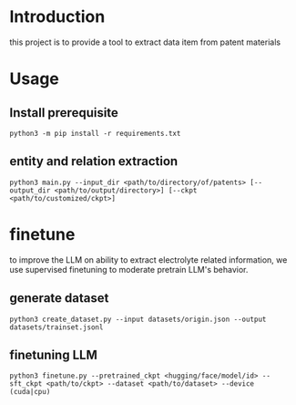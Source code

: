 # Introduction

this project is to provide a tool to extract data item from patent materials

# Usage

## Install prerequisite

```shell
python3 -m pip install -r requirements.txt
```

## entity and relation extraction

```shell
python3 main.py --input_dir <path/to/directory/of/patents> [--output_dir <path/to/output/directory>] [--ckpt <path/to/customized/ckpt>]
```

# finetune

to improve the LLM on ability to extract electrolyte related information, we use supervised finetuning to moderate pretrain LLM's behavior.

## generate dataset

```shell
python3 create_dataset.py --input datasets/origin.json --output datasets/trainset.jsonl
```

## finetuning LLM

```shell
python3 finetune.py --pretrained_ckpt <hugging/face/model/id> --sft_ckpt <path/to/ckpt> --dataset <path/to/dataset> --device (cuda|cpu)
```
